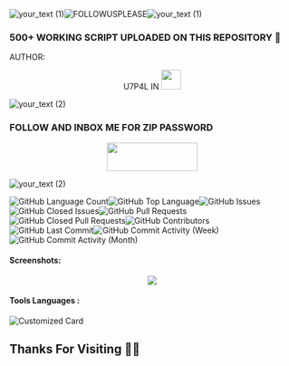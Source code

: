 <p align="center">
  
![your_text (1)](https://user-images.githubusercontent.com/20098740/178626261-2bbb5de6-2290-47d6-abc0-729eb0e330e4.png)![FOLLOWUSPLEASE](https://user-images.githubusercontent.com/20098740/178381026-1c2ecd91-7eb5-4ace-84b5-c0d16b677cb6.gif)![your_text (1)](https://user-images.githubusercontent.com/20098740/178626261-2bbb5de6-2290-47d6-abc0-729eb0e330e4.png)

### 500+ WORKING SCRIPT UPLOADED ON THIS REPOSITORY 🎯

AUTHOR:
<p align="center">
U7P4L IN <img src="https://emojis.slackmojis.com/emojis/images/1588315024/8823/hyperkitty.gif" width="35px"></i></b></h2> 


![your_text (2)](https://user-images.githubusercontent.com/20098740/178893676-7c80941a-fcb6-42b8-a6b1-9b2f540779eb.gif)

### FOLLOW AND INBOX ME FOR ZIP PASSWORD 
<p align="center">  <a href="https://t.me/TheU7p4lArmyX"><img width="160" height="50" src="https://i.imgur.com/N7AK7XY.png"></a></p>


![your_text (2)](https://user-images.githubusercontent.com/20098740/178893676-7c80941a-fcb6-42b8-a6b1-9b2f540779eb.gif)

<p align="center">

<img alt="GitHub Language Count" src="https://img.shields.io/github/languages/count/U7P4L-IN/OPEN-SOURCE" /><img alt="GitHub Top Language" src="https://img.shields.io/github/languages/top/U7P4L-IN/OPEN-SOURCE" /><img alt="" src="https://img.shields.io/github/repo-size/U7P4L-IN/OPEN-SOURCE" /><img alt="GitHub Issues" src="https://img.shields.io/github/issues/U7P4L-IN/OPEN-SOURCE" /><img alt="GitHub Closed Issues" src="https://img.shields.io/github/issues-closed/U7P4L-IN/OPEN-SOURCE" /><img alt="GitHub Pull Requests" src="https://img.shields.io/github/issues-pr/U7P4L-IN/OPEN-SOURCE" /><img alt="GitHub Closed Pull Requests" src="https://img.shields.io/github/issues-pr-closed/U7P4L-IN/OPEN-SOURCE" /><img alt="GitHub Contributors" src="https://img.shields.io/github/contributors/U7P4L-IN/OPEN-SOURCE" />
<img alt="GitHub Last Commit" src="https://img.shields.io/github/last-commit/U7P4L-IN/OPEN-SOURCE" /><img alt="GitHub Commit Activity (Week)" src="https://img.shields.io/github/commit-activity/w/U7P4L-IN/OPEN-SOURCE" /><img alt="GitHub Commit Activity (Month)" src="https://img.shields.io/github/commit-activity/m/U7P4L-IN/OPEN-SOURCE" />

#### Screenshots:

<p align="center"><img src="https://github.com/U7P4L-IN/OPEN-SOURCE/blob/main/GridArt_20230905_171054807.jpg">
  
#### Tools Languages :

<p align="center">
  
 ![Customized Card](https://github-readme-stats.vercel.app/api/pin?username=U7P4L-IN&repo=OPEN-SOURCE&title_color=fff&icon_color=f9f9f9&text_color=9f9f9f&bg_color=151515)

## Thanks For Visiting 🧡🧡
